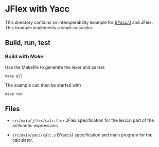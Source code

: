 JFlex with Yacc
===============

This directory contains an interoperability example for [BYacc/J][byaccj] and JFlex.
This example implements a small calculator.

## Build, run, test

### Build with Make

Use the Makefile to generate the lexer and parser.

```
make all

```

The example can then be started with

```
make run
```

## Files

* `src/main/jflex/calc.flex`
  JFlex specification for the lexical part of the arithmetic expressions.

* `src/main/yacc/calc.y`
  BYacc/J specification and main program for the calculator.


[byaccj]: http://byaccj.sourceforge.net/